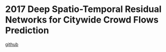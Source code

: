 # 2017 Deep Spatio-Temporal Residual Networks for Citywide Crowd Flows Prediction

[github](https://github.com/snehasinghania/STResNet)

